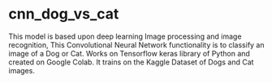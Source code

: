 # cnn_dog_vs_cat
This model is based upon deep learning Image processing and image recognition, This Convolutional Neural Network functionality is to classify an image of a Dog or Cat. Works on Tensorflow keras library of Python and created on Google Colab. It trains on the Kaggle Dataset of Dogs and Cat images.

